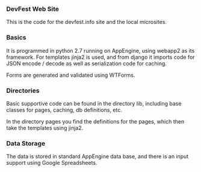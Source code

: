 ### DevFest Web Site ###
This is the code for the devfest.info site and the local microsites.

### Basics ###
It is programmed in python 2.7 running on AppEngine, using webapp2 as its
framework. For templates jinja2 is used, and from django it imports code
for JSON encode / decode as well as serialization code for caching.

Forms are generated and validated using WTForms.

### Directories ###
Basic supportive code can be found in the directory lib, including
base classes for pages, caching, db definitions, etc.

In the directory pages you find the definitions for the pages,
which then take the templates using jinja2.

### Data Storage ###
The data is stored in standard AppEngine data base, and there is an input
support using Google Spreadsheets.

